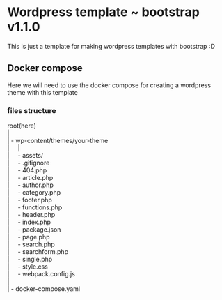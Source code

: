 # Wordpress template ~ bootstrap v1.1.0

This is just a template for making wordpress templates with bootstrap :D

## Docker compose

Here we will need to use the docker compose for creating a wordpress theme
with this template


### files structure


root(here)  
|  
| - wp-content/themes/your-theme  
|   &nbsp;&nbsp;&nbsp;  |  
|   &nbsp;&nbsp;&nbsp;   - assets/  
|   &nbsp;&nbsp;&nbsp;   - .gitignore  
|   &nbsp;&nbsp;&nbsp;  - 404.php  
|   &nbsp;&nbsp;&nbsp;   - article.php  
|   &nbsp;&nbsp;&nbsp;   - author.php  
|   &nbsp;&nbsp;&nbsp;   - category.php  
|   &nbsp;&nbsp;&nbsp;   - footer.php  
|   &nbsp;&nbsp;&nbsp;   - functions.php  
|   &nbsp;&nbsp;&nbsp;   - header.php  
|   &nbsp;&nbsp;&nbsp;   - index.php  
|   &nbsp;&nbsp;&nbsp;    - package.json  
|   &nbsp;&nbsp;&nbsp;   - page.php  
|   &nbsp;&nbsp;&nbsp;   - search.php  
|   &nbsp;&nbsp;&nbsp;   - searchform.php  
|   &nbsp;&nbsp;&nbsp;   - single.php  
|   &nbsp;&nbsp;&nbsp;   - style.css  
|   &nbsp;&nbsp;&nbsp;   - webpack.config.js  
|  
| - docker-compose.yaml  
